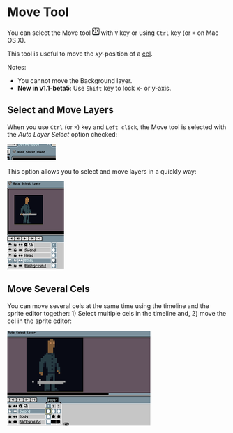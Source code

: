 # Move Tool

You can select the Move tool ![Move tool icon](tools/move-tool.png)
with `V` key or using `Ctrl` key (or `⌘` on Mac OS X).

This tool is useful to move the *xy*-position of a [cel](cel.md).

Notes:

* You cannot move the Background layer.
* **New in v1.1-beta5**: Use `Shift` key to lock x- or y-axis.

## Select and Move Layers

When you use `Ctrl` (or `⌘`) key and `Left click`, the Move tool is
selected with the *Auto Layer Select* option checked:

![Autoselect option](move-tool/autoselect.png)

This option allows you to select and move layers in a quickly way:

![Autoselect preview](move-tool/autoselect.gif)

## Move Several Cels

You can move several cels at the same time using the timeline and the
sprite editor together: 1) Select multiple cels in the timeline and,
2) move the cel in the sprite editor:

![Move multiple cels](move-tool/move-multiple-cels.gif)
